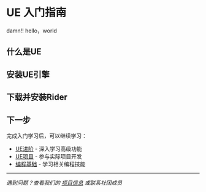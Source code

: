 # UE 入门指南
damn!!
 hello，world
## 什么是UE

## 安装UE引擎

## 下载并安装Rider


## 下一步

完成入门学习后，可以继续学习：
- [UE进阶](进阶.md) - 深入学习高级功能
- [UE项目](项目.md) - 参与实际项目开发
- [编程基础](../编程基础/CSharp.md) - 学习相关编程技能

---

*遇到问题？查看我们的 [项目信息](../项目信息/蜀祭·太初.md) 或联系社团成员*
